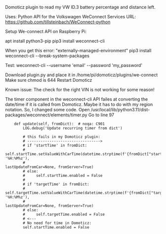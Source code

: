 Domoticz plugin to read my VW ID.3 battery percentage and distance left.

Uses: Python API for the Volkswagen WeConnect Services
URL: https://github.com/tillsteinbach/WeConnect-python


Setup We-connect API on Raspberry Pi:

apt install python3-pip
pip3 install weconnect-cli

When you get this error: "externally-managed-environment"
pip3 install weconnect-cli --break-system-packages

Test:
weconnect-cli --username 'email' --password 'my_password'

Download plugin.py and place it in /home/pi/domoticz/plugins/we-connect
Make sure chmod is 644
Restart Domoticz

Known issue: The check for the right VIN is not working for some reason!


The timer component in the weconnect-cli API failes at converting the date/time if it is called from Domoticz. Maybe it has to do with my region notation.
So, I changed some code.
  Open /usr/local/lib/python3.11/dist-packages/weconnect/elements/timer.py
  Go to line 97

        def update(self, fromDict):  # noqa: C901
            LOG.debug('Update recurring timer from dict')

            # this fails in my Domoticz plugin:
            # --------------------------------->
            # if 'startTime' in fromDict:
            #     self.startTime.setValueWithCarTime(datetime.strptime(f'{fromDict["startTime"]}+00:00', '%H:%M%z'),
            #                                        lastUpdateFromCar=None, fromServer=True)
            # else:
            #     self.startTime.enabled = False
            # 
            # if 'targetTime' in fromDict:
            #     self.targetTime.setValueWithCarTime(datetime.strptime(f'{fromDict["targetTime"]}+00:00', '%H:%M%z'),
            #                                         lastUpdateFromCar=None, fromServer=True)
            # else:
            #     self.targetTime.enabled = False
            # <---
            # No need for time in Domoticz:
            self.startTime.enabled = False
